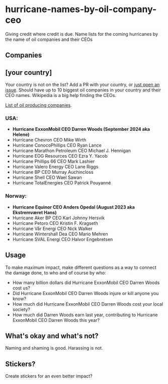# hurricane-names-by-oil-company-ceo
Giving credit where credit is due. Name lists for the coming hurricanes by the name of oil companies and their CEOs

## Companies

## [your country]

Your country is not on the list? Add a PR with your country, or [just open an issue](https://github.com/eklem/hurricane-names-by-oil-company-ceo/issues/new). Should have up to 10 biggest oil companies in your country and their CEO names. Wikipedia is a big help finding the CEOs.

[List of oil producing companies](https://en.wikipedia.org/wiki/List_of_countries_by_oil_production).

### USA:

* **Hurricane ExxonMobil CEO Darren Woods (September 2024 aka Helene)**
* Hurricane Chevron CEO Mike Wirth
* Hurricane ConocoPhillips CEO Ryan Lance
* Hurricane Marathon Petroleum CEO Michael J. Hennigan 
* Hurricane EOG Resources CEO Ezra Y. Yacob
* Hurricane Phillips 66 CEO Mark Lashier
* Hurricane Valero Energy CEO Lane Riggs
* Hurricane BP CEO Murray Auchincloss
* Hurricane Shell CEO Wael Sawan
* Hurricane TotalEnergies CEO Patrick Pouyanné

### Norway:

* **Hurricane Equinor CEO Anders Opedal (August 2023 aka Ekstremværet Hans)**
* Hurricane Aker BP CEO Karl Johnny Hersvik
* Hurricane Petoro CEO Kristin F. Kragseth
* Hurricane Vår Energi CEO Nick Walker
* Hurricane Wintershall Dea CEO Mario Mehren
* Hurricane SVAL Energi CEO Halvor Engebretsen

## Usage

To make maximum impact, make different questions as a way to connect the damage done, to who and of course by who:

* How many billion dollars did Hurricane ExxonMobil CEO Darren Woods cost us?
* Did Hurricane ExxonMobil CEO Darren Woods injure or kill anyone you know?
* How much did Hurricane ExxonMobil CEO Darren Woods cost your local society?
* How much did Darren Woods earn last year, contributing to Hurricane ExxonMobil CEO Darren Woods this year?

## What's okay and what's not?

Naming and shaming is good. Harassing is not.

## Stickers?

Create stickers for an even better impact?
